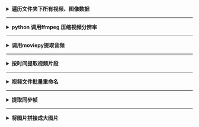 <details> 
    <summary><strong>   遍历文件夹下所有视频、图像数据   </strong></summary>

```python
video_path = f"{path}/raw_videos"
files = [x for x in os.listdir(video_path) if x.endswith(".MP4")]
```
</details>

----------------------------------------------------------------------------------------------------------------------------------------

<details> 
    <summary><strong>   python 调用ffmpeg 压缩视频分辨率   </strong></summary>
    scale=-1:480, scale=640:480, scale=width:hight
    
```python
video_path = f"{path}/raw_videos"
files = [x for x in os.listdir(video_path) if x.endswith(".MP4")]
for file in files:
    outfile = f"{file[:-4]}_640{file[-4:]}"
    compress = f"ffmpeg -i {raw_video_path}/{file} -strict -2 -vf scale=-1:480 {out_video_path}/{outfile}"
    isRun = os.system(compress)
```
</details>

----------------------------------------------------------------------------------------------------------------------------------------

<details> 
    <summary><strong>   调用moviepy提取音频   </strong></summary>
    
```python
audio_path = f"{path}/audio"
os.makedirs(audio_path, exist_ok=True)
videofiles = [x for x in os.listdir(f"{path}/640_videos") if x.endswith(".MP4")]
for v in videofiles:
    audio_clip = AudioFileClip(f"{path}/640_videos/{v}")
    audio_clip.write_audiofile(f"{audio_path}/{v[:-4]}.wav")
```
</details>

----------------------------------------------------------------------------------------------------------------------------------------

<details> 
    <summary><strong>   按时间提取视频片段   </strong></summary>
    
```python
def extract_frag(path, p_start, t):
    """
        path: 
        p_start: the start time point
        t: the time length
    """
    video_path = f"{path}/sync_640_videos"
    files = [x for x in os.listdir(video_path) if x.endswith(".MP4")]
    target_path = f"{path}/ball_640_videos"

    fps = 60.0
    width = 640  # int(cap.get(cv2.CAP_PROP_FRAME_WIDTH))  # float `width`
    height = 480  # int(cap.get(cv2.CAP_PROP_FRAME_HEIGHT))  # float `height`
    p_start = fps * p_start
    t = int(fps * t)

    for i, file in enumerate(files):
        print(f"extracting {file}")
        cap = cv2.VideoCapture(f"{video_path}/{file}")
        cap.set(cv2.CAP_PROP_POS_FRAMES, p_start)
        writer = VideoWriter(f"{target_path}/{file}", resolution=(width, height), fps=fps)
        for j in range(t):
            _, img = cap.read()
            writer.write(img[:, :, ::-1])
        writer.close()
```
</details>

----------------------------------------------------------------------------------------------------------------------------------------

<details> 
    <summary><strong>   视频文件批量重命名   </strong></summary>
    1_abc.mp4 -> 01_abc.mp4
    
```python
def rename_videos(path):
    video_path = f"{path}/sync_videos"
    videos = [x for x in os.listdir(video_path) if x.endswith(".MP4")]
    for video in videos:
        ind = video.split('_', 1)
        ind[0] = f"{int(ind[0]):02d}"
        tar = "_".join(ind)
        os.rename(f"{video_path}/{video}", f"{video_path}/{tar}")
```
</details>

----------------------------------------------------------------------------------------------------------------------------------------

<details> 
    <summary><strong>   提取同步帧   </strong></summary>
    
```python
def extract_sync_images(path, i_frame=7205):
    video_path = f"{path}/sync_640_videos"
    videos = sorted([x for x in os.listdir(video_path) if x.endswith(".MP4")])
    for i, video in enumerate(videos):
        ic(video)
        cap = cv2.VideoCapture(f"{video_path}/{video}")
        cap.set(cv2.CAP_PROP_POS_FRAMES, i_frame)
        ret, frame = cap.read()
        cv2.imwrite(f"{path}/temp_640/view{i + 1}_frame{i_frame}.jpg", frame)
```
</details>

----------------------------------------------------------------------------------------------------------------------------------------

<details> 
    <summary><strong>   将图片拼接成大图片   </strong></summary>
    images size: [x, y] = [height, width] = [480, 640], big image shape: [3, 8] 3 rows, 8 columns 
    
```python
video_path = f"{path}/sync_640_videos"
videos = sorted([x for x in os.listdir(video_path) if x.endswith(".MP4")])
images = []
for i, video in enumerate(videos):
    cap = cv2.VideoCapture(f"{video_path}/{video}")
    cap.set(cv2.CAP_PROP_POS_FRAMES, i_frame)
    ret, frame = cap.read()
    images.append(frame)
big_image = np.zeros((1440, 7680, 3), dtype=np.uint8)  # Resizing the big image with 480*3=1440 and 640*8=7680
for i in range(3):
    for j in range(8):
        x = i * 480
        y = j * 640
        big_image[x:x + 480, y:y + 640, :] = images[i * 8 + j]
cv2.imwrite(f"{path}/temp_640/allview_frame{i_frame}.jpg", big_image)
```
</details>

